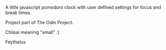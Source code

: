 A little javascript pomodoro clock with user defined settings for focus and break times.

Project part of The Odin Project.

Chiisai meaning "small" :)

Feythelus
